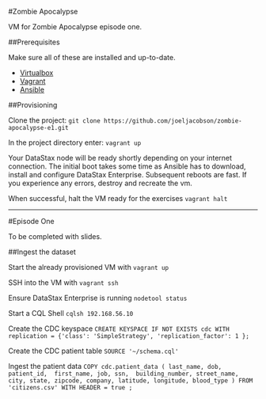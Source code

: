 #Zombie Apocalypse

VM for Zombie Apocalypse episode one.

##Prerequisites

Make sure all of these are installed and up-to-date.

* [Virtualbox](https://www.virtualbox.org/)
* [Vagrant](https://www.vagrantup.com/downloads.html)
* [Ansible](http://docs.ansible.com/intro_installation.html)

##Provisioning

Clone the project: `git clone https://github.com/joeljacobson/zombie-apocalypse-e1.git`

In the project directory enter: `vagrant up`

Your DataStax node will be ready shortly depending on your internet connection. The initial boot takes some time as Ansible has to download, install and configure DataStax Enterprise. Subsequent reboots are fast. If you experience any errors, destroy and recreate the vm.

When successful, halt the VM ready for the exercises `vagrant halt`

---

#Episode One

To be completed with slides.

##Ingest the dataset

Start the already provisioned VM with `vagrant up`

SSH into the VM with `vagrant ssh`

Ensure DataStax Enterprise is running `nodetool status`

Start a CQL Shell `cqlsh 192.168.56.10`

Create the CDC keyspace `CREATE KEYSPACE IF NOT EXISTS cdc WITH replication = {'class': 'SimpleStrategy', 'replication_factor': 1 };`

Create the CDC patient table `SOURCE '~/schema.cql'`

Ingest the patient data `COPY cdc.patient_data ( last_name, dob, patient_id,  first_name, job, ssn,  building_number, street_name, city, state, zipcode, company, latitude, longitude, blood_type ) FROM 'citizens.csv' WITH HEADER = true ;`

